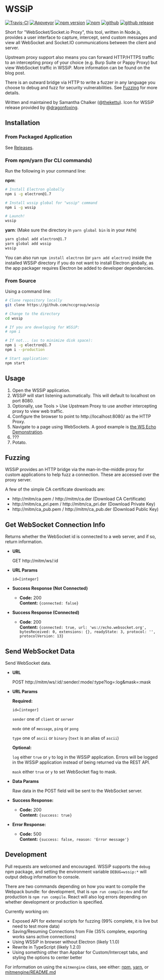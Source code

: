 # WSSiP

[![Travis-CI](https://travis-ci.org/nccgroup/wssip.svg?branch=master)](https://travis-ci.org/nccgroup/wssip)
[![Appveyor](https://ci.appveyor.com/api/projects/status/q85uar6lmhddke6j?svg=true)](https://ci.appveyor.com/project/thekettu/wssip)
[![npm version](https://img.shields.io/npm/v/wssip.svg)](https://www.npmjs.com/package/wssip)
[![npm](https://img.shields.io/npm/dt/wssip.svg)](https://www.npmjs.com/package/wssip)
[![github](https://img.shields.io/github/downloads/nccgroup/wssip/total.svg)](https://github.com/nccgroup/wssip)
[![github release](https://img.shields.io/github/release/nccgroup/wssip.svg)](https://github.com/nccgroup/wssip/releases)

Short for "WebSocket/Socket.io Proxy", this tool, written in Node.js, provides a user interface to capture, intercept, send custom messages and view all WebSocket and Socket.IO communications between the client and server.

Upstream proxy support also means you can forward HTTP/HTTPS traffic to an intercepting proxy of your choice (e.g. Burp Suite or Pappy Proxy) but view WebSocket traffic in WSSiP. More information can be found on the blog post.

There is an outward bridge via HTTP to write a fuzzer in any language you choose to debug and fuzz for security vulnerabilities. See [Fuzzing](#fuzzing) for more details.

Written and maintained by Samantha Chalker (@[thekettu](https://github.com/thekettu)). Icon for WSSiP release provided by @[dragonfoxing](https://twitter.com/dragonfoxing).

## Installation

### From Packaged Application

See [Releases](https://github.com/nccgroup/wssip/releases).

### From npm/yarn (for CLI commands)

Run the following in your command line:

**npm**:

~~~bash
# Install Electron globally
npm i -g electron@1.7

# Install wssip global for "wssip" command
npm i -g wssip

# Launch!
wssip
~~~

**yarn**: (Make sure the directory in `yarn global bin` is in your `PATH`)

~~~bash
yarn global add electron@1.7
yarn global add wssip
wssip
~~~

You can also run `npm install electron` (or `yarn add electron`) inside the installed WSSiP directory if you do not want to install Electron globally, as the app packager requires Electron be added to developer dependencies.

### From Source

Using a command line:

~~~bash
# Clone repository locally
git clone https://github.com/nccgroup/wssip

# Change to the directory
cd wssip

# If you are developing for WSSiP:
# npm i

# If not... (as to minimize disk space):
npm i -g electron@1.7
npm i --production

# Start application:
npm start
~~~

## Usage

1. Open the WSSiP application.
2. WSSiP will start listening automatically. This will default to localhost on port 8080.
3. Optionally, use Tools > Use Upstream Proxy to use another intercepting proxy to view web traffic.
4. Configure the browser to point to http://localhost:8080/ as the HTTP Proxy.
5. Navigate to a page using WebSockets. A good example is [the WS Echo Demonstration](http://websocket.org/).
6. ???
7. Potato.

## Fuzzing

WSSiP provides an HTTP bridge via the man-in-the-middle proxy for custom applications to help fuzz a connection. These are accessed over the proxy server.

A few of the simple CA certificate downloads are:

* http://mitm/ca.pem / http://mitm/ca.der (Download CA Certificate)
* http://mitm/ca_pri.pem / http://mitm/ca_pri.der (Download Private Key)
* http://mitm/ca_pub.pem / http://mitm/ca_pub.der (Download Public Key)

**Get WebSocket Connection Info**
----
Returns whether the WebSocket id is connected to a web server, and if so, return information.

* **URL**

    GET http://mitm/ws/:id

* **URL Params**

  `id=[integer]`

* **Success Response (Not Connected)**

  * **Code:** 200 <br />
    **Content:** `{connected: false}`


* **Success Response (Connected)**

  * **Code**: 200 <br />
    **Content:** `{connected: true, url: 'ws://echo.websocket.org', bytesReceived: 0, extensions: {}, readyState: 3, protocol: '', protocolVersion: 13}`

**Send WebSocket Data**
----
Send WebSocket data.

* **URL**

  POST http://mitm/ws/:id/:sender/:mode/:type?log=:log&mask=:mask

* **URL Params**

  **Required:**

  `id=[integer]`

  `sender` one of `client` or `server`

  `mode` one of `message`, `ping` or `pong`

  `type` one of `ascii` or `binary` (`text` is an alias of `ascii`)

  **Optional:**

  `log` either `true` or `y` to log in the WSSiP application. Errors will be logged in the WSSiP application instead of being returned via the REST API.

  `mask` either `true` or `y` to set WebSocket flag to mask.

* **Data Params**

  Raw data in the POST field will be sent to the WebSocket server.

* **Success Response:**

  * **Code:** 200 <br />
    **Content:** `{success: true}`


* **Error Response:**

  * **Code:** 500 <br />
    **Content:** `{success: false, reason: 'Error message'}`

## Development

Pull requests are welcomed and encouraged. WSSiP supports the `debug` npm package, and setting the environment variable `DEBUG=wssip:*` will output debug information to console.

There are two commands depending on how you want to compile the Webpack bundle: for development, that is `npm run compile:dev` and for production is `npm run compile`. React will also log errors depending on whether development or production is specified.

Currently working on:
* Exposed API for external scripts for fuzzing (99% complete, it is live but need to test more data)
* Saving/Resuming Connections from File (35% complete, exporting works sans active connections)
* Using WSSiP in browser without Electron (likely 1.1.0)
* Rewrite in TypeScript (likely 1.2.0)
* Using something other than Appbar for Custom/Intercept tabs, and styling the options to center better

For information on using the `mitmengine` class, see either: [npm](https://npmjs.com/package/mitmengine), [yarn](https://yarnpkg.com/en/package/mitmengine), or [mitmengine/README.md](https://github.com/nccgroup/wssip/mitmengine/README.md)
